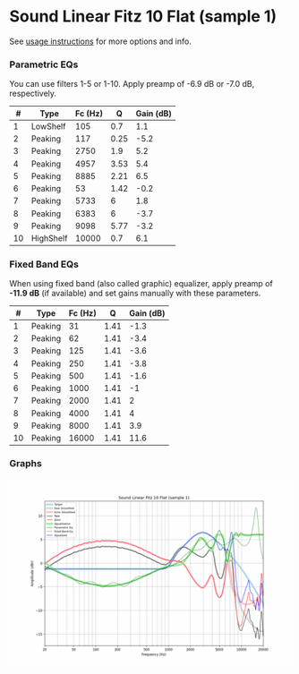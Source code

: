 # Sound Linear Fitz 10 Flat (sample 1)
See [usage instructions](https://github.com/jaakkopasanen/AutoEq#usage) for more options and info.

### Parametric EQs
You can use filters 1-5 or 1-10. Apply preamp of -6.9 dB or -7.0 dB, respectively.

|   # | Type      |   Fc (Hz) |    Q |   Gain (dB) |
|-----|-----------|-----------|------|-------------|
|   1 | LowShelf  |       105 | 0.7  |         1.1 |
|   2 | Peaking   |       117 | 0.25 |        -5.2 |
|   3 | Peaking   |      2750 | 1.9  |         5.2 |
|   4 | Peaking   |      4957 | 3.53 |         5.4 |
|   5 | Peaking   |      8885 | 2.21 |         6.5 |
|   6 | Peaking   |        53 | 1.42 |        -0.2 |
|   7 | Peaking   |      5733 | 6    |         1.8 |
|   8 | Peaking   |      6383 | 6    |        -3.7 |
|   9 | Peaking   |      9098 | 5.77 |        -3.2 |
|  10 | HighShelf |     10000 | 0.7  |         6.1 |

### Fixed Band EQs
When using fixed band (also called graphic) equalizer, apply preamp of **-11.9 dB** (if available) and set gains manually with these parameters.

|   # | Type    |   Fc (Hz) |    Q |   Gain (dB) |
|-----|---------|-----------|------|-------------|
|   1 | Peaking |        31 | 1.41 |        -1.3 |
|   2 | Peaking |        62 | 1.41 |        -3.4 |
|   3 | Peaking |       125 | 1.41 |        -3.6 |
|   4 | Peaking |       250 | 1.41 |        -3.8 |
|   5 | Peaking |       500 | 1.41 |        -1.6 |
|   6 | Peaking |      1000 | 1.41 |        -1   |
|   7 | Peaking |      2000 | 1.41 |         2   |
|   8 | Peaking |      4000 | 1.41 |         4   |
|   9 | Peaking |      8000 | 1.41 |         3.9 |
|  10 | Peaking |     16000 | 1.41 |        11.6 |

### Graphs
![](./Sound%20Linear%20Fitz%2010%20Flat%20(sample%201).png)

